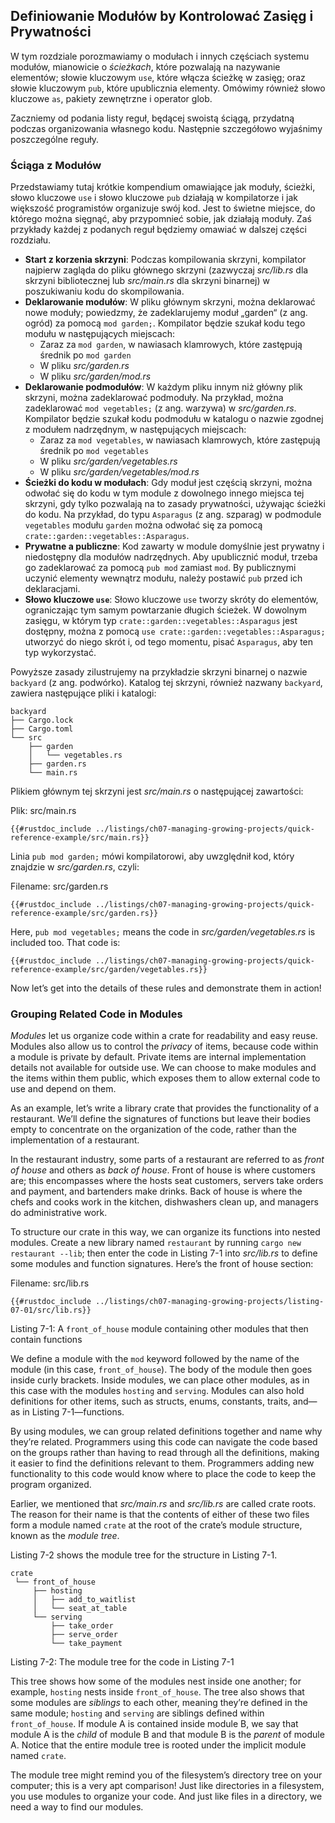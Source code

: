 <!-- ## Defining Modules to Control Scope and Privacy -->
## Definiowanie Modułów by Kontrolować Zasięg i Prywatności

W tym rozdziale porozmawiamy o modułach i innych częściach systemu modułów, mianowicie o *ścieżkach*, które pozwalają na nazywanie elementów; słowie kluczowym `use`, które włącza ścieżkę w zasięg; oraz słowie kluczowym `pub`, które upublicznia elementy.
Omówimy również słowo kluczowe `as`, pakiety zewnętrzne i operator glob.

Zaczniemy od podania listy reguł, będącej swoistą ściągą, przydatną podczas organizowania własnego kodu.
Następnie szczegółowo wyjaśnimy poszczególne reguły.

### Ściąga z Modułów

Przedstawiamy tutaj krótkie kompendium omawiające jak moduły, ścieżki, słowo kluczowe `use` i słowo kluczowe `pub` działają w kompilatorze i jak większość programistów organizuje swój kod.
Jest to świetne miejsce, do którego można sięgnąć, aby przypomnieć sobie, jak działają moduły.
Zaś przykłady każdej z podanych reguł będziemy omawiać w dalszej części rozdziału.

- **Start z korzenia skrzyni**: Podczas kompilowania skrzyni, kompilator najpierw zagląda do pliku głównego skrzyni (zazwyczaj *src/lib.rs* dla skrzyni bibliotecznej lub *src/main.rs* dla skrzyni binarnej) w poszukiwaniu kodu do skompilowania.
- **Deklarowanie modułów**: W pliku głównym skrzyni, można deklarować nowe moduły; powiedzmy, że zadeklarujemy moduł „garden“ (z ang. ogród) za pomocą `mod garden;`. Kompilator będzie szukał kodu tego modułu w następujących miejscach:
  - Zaraz za `mod garden`, w nawiasach klamrowych, które zastępują średnik po `mod garden`
  - W pliku *src/garden.rs*
  - W pliku *src/garden/mod.rs*
- **Deklarowanie podmodułów**: W każdym pliku innym niż główny plik skrzyni, można zadeklarować podmoduły. Na przykład, można zadeklarować `mod vegetables;` (z ang. warzywa) w *src/garden.rs*. Kompilator będzie szukał kodu podmodułu w katalogu o nazwie zgodnej z modułem nadrzędnym, w następujących miejscach:
  - Zaraz za `mod vegetables`, w nawiasach klamrowych, które zastępują średnik po `mod vegetables`
  - W pliku *src/garden/vegetables.rs*
  - W pliku *src/garden/vegetables/mod.rs*
- **Ścieżki do kodu w modułach**: Gdy moduł jest częścią skrzyni, można odwołać się do kodu w tym module z dowolnego innego miejsca tej skrzyni, gdy tylko pozwalają na to zasady prywatności, używając ścieżki do kodu. Na przykład, do typu `Asparagus` (z ang. szparag) w podmodule `vegetables` modułu `garden` można odwołać się za pomocą `crate::garden::vegetables::Asparagus`.
- **Prywatne a publiczne**: Kod zawarty w module domyślnie jest prywatny i niedostępny dla modułów nadrzędnych. Aby upublicznić moduł, trzeba go zadeklarować za pomocą `pub mod` zamiast `mod`. By publicznymi uczynić elementy wewnątrz modułu, należy postawić `pub` przed ich deklaracjami.
- **Słowo kluczowe `use`**: Słowo kluczowe `use` tworzy skróty do elementów, ograniczając tym samym powtarzanie długich ścieżek. W dowolnym zasięgu, w którym typ `crate::garden::vegetables::Asparagus` jest dostępny, można z pomocą `use crate::garden::vegetables::Asparagus;` utworzyć do niego skrót i, od tego momentu, pisać `Asparagus`, aby ten typ wykorzystać.

Powyższe zasady zilustrujemy na przykładzie skrzyni binarnej o nazwie `backyard` (z ang. podwórko). Katalog tej skrzyni, również nazwany `backyard`, zawiera następujące pliki i katalogi:

```text
backyard
├── Cargo.lock
├── Cargo.toml
└── src
    ├── garden
    │   └── vegetables.rs
    ├── garden.rs
    └── main.rs
```

Plikiem głównym tej skrzyni jest *src/main.rs* o następującej zawartości:

<span class="filename">Plik: src/main.rs</span>

```rust,noplayground,ignore
{{#rustdoc_include ../listings/ch07-managing-growing-projects/quick-reference-example/src/main.rs}}
```

Linia `pub mod garden;` mówi kompilatorowi, aby uwzględnił kod, który znajdzie w *src/garden.rs*, czyli:

<span class="filename">Filename: src/garden.rs</span>

```rust,noplayground,ignore
{{#rustdoc_include ../listings/ch07-managing-growing-projects/quick-reference-example/src/garden.rs}}
```

Here, `pub mod vegetables;` means the code in *src/garden/vegetables.rs* is
included too. That code is:

```rust,noplayground,ignore
{{#rustdoc_include ../listings/ch07-managing-growing-projects/quick-reference-example/src/garden/vegetables.rs}}
```

Now let’s get into the details of these rules and demonstrate them in action!

### Grouping Related Code in Modules

*Modules* let us organize code within a crate for readability and easy reuse.
Modules also allow us to control the *privacy* of items, because code within a
module is private by default. Private items are internal implementation details
not available for outside use. We can choose to make modules and the items
within them public, which exposes them to allow external code to use and depend
on them.

As an example, let’s write a library crate that provides the functionality of a
restaurant. We’ll define the signatures of functions but leave their bodies
empty to concentrate on the organization of the code, rather than the
implementation of a restaurant.

In the restaurant industry, some parts of a restaurant are referred to as
*front of house* and others as *back of house*. Front of house is where
customers are; this encompasses where the hosts seat customers, servers take
orders and payment, and bartenders make drinks. Back of house is where the
chefs and cooks work in the kitchen, dishwashers clean up, and managers do
administrative work.

To structure our crate in this way, we can organize its functions into nested
modules. Create a new library named `restaurant` by running `cargo new
restaurant --lib`; then enter the code in Listing 7-1 into *src/lib.rs* to
define some modules and function signatures. Here’s the front of house section:

<span class="filename">Filename: src/lib.rs</span>

```rust,noplayground
{{#rustdoc_include ../listings/ch07-managing-growing-projects/listing-07-01/src/lib.rs}}
```

<span class="caption">Listing 7-1: A `front_of_house` module containing other
modules that then contain functions</span>

We define a module with the `mod` keyword followed by the name of the module
(in this case, `front_of_house`). The body of the module then goes inside curly
brackets. Inside modules, we can place other modules, as in this case with the
modules `hosting` and `serving`. Modules can also hold definitions for other
items, such as structs, enums, constants, traits, and—as in Listing
7-1—functions.

By using modules, we can group related definitions together and name why
they’re related. Programmers using this code can navigate the code based on the
groups rather than having to read through all the definitions, making it easier
to find the definitions relevant to them. Programmers adding new functionality
to this code would know where to place the code to keep the program organized.

Earlier, we mentioned that *src/main.rs* and *src/lib.rs* are called crate
roots. The reason for their name is that the contents of either of these two
files form a module named `crate` at the root of the crate’s module structure,
known as the *module tree*.

Listing 7-2 shows the module tree for the structure in Listing 7-1.

```text
crate
 └── front_of_house
     ├── hosting
     │   ├── add_to_waitlist
     │   └── seat_at_table
     └── serving
         ├── take_order
         ├── serve_order
         └── take_payment
```

<span class="caption">Listing 7-2: The module tree for the code in Listing
7-1</span>

This tree shows how some of the modules nest inside one another; for example,
`hosting` nests inside `front_of_house`. The tree also shows that some modules
are *siblings* to each other, meaning they’re defined in the same module;
`hosting` and `serving` are siblings defined within `front_of_house`. If module
A is contained inside module B, we say that module A is the *child* of module B
and that module B is the *parent* of module A. Notice that the entire module
tree is rooted under the implicit module named `crate`.

The module tree might remind you of the filesystem’s directory tree on your
computer; this is a very apt comparison! Just like directories in a filesystem,
you use modules to organize your code. And just like files in a directory, we
need a way to find our modules.
